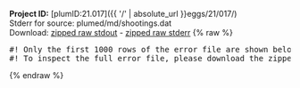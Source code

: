 **Project ID:** [plumID:21.017]({{ '/' | absolute_url }}eggs/21/017/)  
Stderr for source:  plumed/md/shootings.dat   
Download: [zipped raw stdout](shootings.dat.plumed_master.stdout.txt.zip) - [zipped raw stderr](shootings.dat.plumed_master.stderr.txt.zip) 
{% raw %}
<pre>
#! Only the first 1000 rows of the error file are shown below
#! To inspect the full error file, please download the zipped raw stderr file above
</pre>
{% endraw %}
